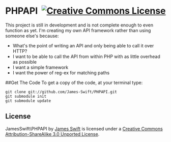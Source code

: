 <h1>
PHPAPI
<a rel="license" href="http://creativecommons.org/licenses/by-sa/3.0/deed.en_US" style="float:right;"><img alt="Creative Commons License" style="border-width:0" src="http://i.creativecommons.org/l/by-sa/3.0/88x31.png" /></a>
</h1>

This project is still in development and is not complete enough to even function as yet. I'm creating my own API framework 
rather than using someone else's because:

- What's the point of writing an API and only being able to call it over HTTP?
- I want to be able to call the API from within PHP with as little overhead as possible
- I want a simple framework
- I want the power of reg-ex for matching paths

##Get The Code
To get a copy of the code, at your terminal type:

    git clone git://github.com/James-Swift/PHPAPI.git
    git submodule init
    git submodule update

## License

<span xmlns:dct="http://purl.org/dc/terms/" property="dct:title">JamesSwift\PHPAPI</span> by 
<a xmlns:cc="http://creativecommons.org/ns#" href="https://github.com/James-Swift/PHPAPI" property="cc:attributionName" rel="cc:attributionURL">James Swift</a>
 is licensed under a <a rel="license" href="http://creativecommons.org/licenses/by-sa/3.0/deed.en_US">Creative Commons Attribution-ShareAlike 3.0 Unported License</a>.
